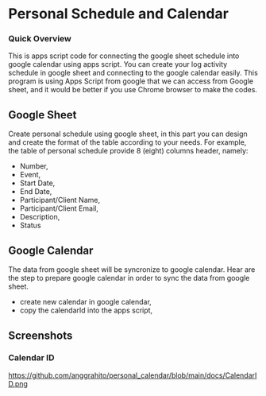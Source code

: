 Personal Schedule and Calendar
==============================

### Quick Overview

This is apps script code for connecting the google sheet schedule into google calendar using apps script.
You can create your log activity schedule in google sheet and connecting to the google calendar easily.
This program is using Apps Script from google that we can access from Google sheet, and it would be better if you use Chrome browser to make the codes.

Google Sheet
-------------

Create personal schedule using google sheet, in this part you can design and create the format of the table according to your needs.
For example, the table of personal schedule provide 8 (eight) columns header, namely:
* Number,
* Event,
* Start Date,
* End Date,
* Participant/Client Name,
* Participant/Client Email,
* Description,
* Status


Google Calendar
----------------

The data from google sheet will be syncronize to google calendar.
Hear are the step to prepare google calendar in order to sync the data from google sheet.

* create new calendar in google calendar,
* copy the calendarId into the apps script,


Screenshots
-----------

### Calendar ID

https://github.com/anggrahito/personal_calendar/blob/main/docs/CalendarID.png




